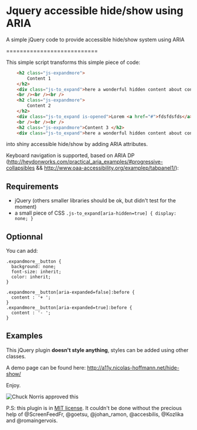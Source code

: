 Jquery accessible hide/show using ARIA
=================================

A simple jQuery code to provide accessible hide/show system using ARIA

===========================

This simple script transforms this simple piece of code:

```html
    <h2 class="js-expandmore">
    	Content 1
    </h2> 
    <div class="js-to_expand">here a wonderful hidden content about content 1</div>
    <br /><br /><br />
    <h2 class="js-expandmore">
    	Content 2
    </h2> 
    <div class="js-to_expand is-opened">Lorem <a href="#">fdsfdsfds</a> ipsum about content 2 (opened by default)</div>
    <br /><br /><br />
    <h2 class="js-expandmore">Content 3 </h2>
    <div class="js-to_expand">here a wonderful hidden content about content 3</div>
```

into shiny accessible hide/show by adding ARIA attributes. 

Keyboard navigation is supported, based on ARIA DP (http://heydonworks.com/practical_aria_examples/#progressive-collapsibles && http://www.oaa-accessibility.org/examplep/tabpanel1/):

## Requirements

- jQuery (others smaller libraries should be ok, but didn't test for the moment)
- a small piece of CSS `` .js-to_expand[aria-hidden=true] { display: none; } ``

## Optionnal

You can add:

```
.expandmore__button {
  background: none;
  font-size: inherit;
  color: inherit;
}

.expandmore__button[aria-expanded=false]:before {
  content : '+ ';
}
.expandmore__button[aria-expanded=true]:before {
  content : '- ';
}
```

## Examples
 
This jQuery plugin __doesn't style anything__, styles can be added using other classes.

A demo page can be found here: http://a11y.nicolas-hoffmann.net/hide-show/

Enjoy.

<img src="http://www.nicolas-hoffmann.net/bordel/chuck-norris1.jpg" alt="Chuck Norris approved this" />

P.S: this plugin is in [MIT license](https://github.com/nico3333fr/jquery-accessible-tabs-aria/blob/master/LICENSE). It couldn't be done without the precious help of @ScreenFeedFr, @goetsu, @johan_ramon, @accesbilis, @Kozlika and @romaingervois.
